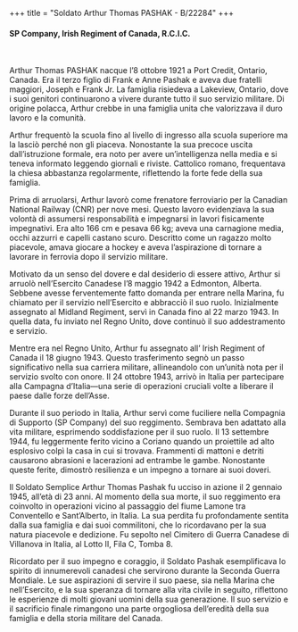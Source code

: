+++
title = "Soldato Arthur Thomas PASHAK - B/22284"
+++

#### SP Company, Irish Regiment of Canada, R.C.I.C.
<br>


Arthur Thomas PASHAK nacque l’8 ottobre 1921 a Port Credit, Ontario, Canada. Era il terzo figlio di Frank e Anne Pashak e aveva due fratelli maggiori, Joseph e Frank Jr. La famiglia risiedeva a Lakeview, Ontario, dove i suoi genitori continuarono a vivere durante tutto il suo servizio militare. Di origine polacca, Arthur crebbe in una famiglia unita che valorizzava il duro lavoro e la comunità.

Arthur frequentò la scuola fino al livello di ingresso alla scuola superiore ma la lasciò perché non gli piaceva. Nonostante la sua precoce uscita dall’istruzione formale, era noto per avere un’intelligenza nella media e si teneva informato leggendo giornali e riviste. Cattolico romano, frequentava la chiesa abbastanza regolarmente, riflettendo la forte fede della sua famiglia.

Prima di arruolarsi, Arthur lavorò come frenatore ferroviario per la Canadian National Railway (CNR) per nove mesi. Questo lavoro evidenziava la sua volontà di assumersi responsabilità e impegnarsi in lavori fisicamente impegnativi. Era alto 166 cm e pesava 66 kg; aveva una carnagione media, occhi azzurri e capelli castano scuro. Descritto come un ragazzo molto piacevole, amava giocare a hockey e aveva l’aspirazione di tornare a lavorare in ferrovia dopo il servizio militare.

Motivato da un senso del dovere e dal desiderio di essere attivo, Arthur si arruolò nell’Esercito Canadese l’8 maggio 1942 a Edmonton, Alberta. Sebbene avesse ferventemente fatto domanda per entrare nella Marina, fu chiamato per il servizio nell’Esercito e abbracciò il suo ruolo. Inizialmente assegnato al Midland Regiment, servì in Canada fino al 22 marzo 1943. In quella data, fu inviato nel Regno Unito, dove continuò il suo addestramento e servizio.

Mentre era nel Regno Unito, Arthur fu assegnato all’ Irish Regiment of Canada il 18 giugno 1943. Questo trasferimento segnò un passo significativo nella sua carriera militare, allineandolo con un’unità nota per il servizio svolto con onore. 
Il 24 ottobre 1943, arrivò in Italia per partecipare alla Campagna d’Italia—una serie di operazioni cruciali volte a liberare il paese dalle forze dell’Asse.

Durante il suo periodo in Italia, Arthur servì come fuciliere nella Compagnia di Supporto (SP Company) del suo reggimento. Sembrava ben adattato alla vita militare, esprimendo soddisfazione per il suo ruolo. 
Il 13 settembre 1944, fu leggermente ferito vicino a Coriano quando un proiettile ad alto esplosivo colpì la casa in cui si trovava. Frammenti di mattoni e detriti causarono abrasioni e lacerazioni ad entrambe le gambe. Nonostante queste ferite, dimostrò resilienza e un impegno a tornare ai suoi doveri.

Il Soldato Semplice Arthur Thomas Pashak fu ucciso in azione il 2 gennaio 1945, all’età di 23 anni. Al momento della sua morte, il suo reggimento era coinvolto in operazioni vicino al passaggio del fiume Lamone tra Conventello e Sant’Alberto, in Italia. La sua perdita fu profondamente sentita dalla sua famiglia e dai suoi commilitoni, che lo ricordavano per la sua natura piacevole e dedizione. 
Fu sepolto nel Cimitero di Guerra Canadese di Villanova in Italia, al Lotto II, Fila C, Tomba 8.

Ricordato per il suo impegno e coraggio, il Soldato Pashak esemplificava lo spirito di innumerevoli canadesi che servirono durante la Seconda Guerra Mondiale. Le sue aspirazioni di servire il suo paese, sia nella Marina che nell’Esercito, e la sua speranza di tornare alla vita civile in seguito, riflettono le esperienze di molti giovani uomini della sua generazione. 
Il suo servizio e il sacrificio finale rimangono una parte orgogliosa dell’eredità della sua famiglia e della storia militare del Canada.
